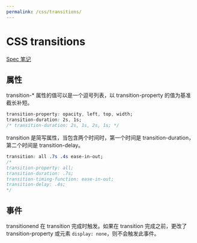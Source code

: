 ```yaml
---
permalink: /css/transitions/
---
```


# CSS transitions

[Spec 笔记](https://ynotes.github.io/css-transitions/)

## 属性

transition-* 属性的值可以是一个逗号列表，以 transition-property 的值为基准截长补短。

```css
transition-property: opacity, left, top, width;
transition-duration: 2s, 1s;
/* transition-duration: 2s, 1s, 2s, 1s; */
```

transition 是简写属性，当包含两个时间时，第一个时间是 transition-duration，第二个时间是 transition-delay。

```css
transition: all .7s .4s ease-in-out;
/*
transition-property: all;
transition-duration: .7s;
transition-timing-function: ease-in-out;
transition-delay: .4s;
*/
```

## 事件

transitionend 在 transition 完成时触发。如果在 transition 完成之前，更改了 transition-property 或元素 `display: none`，则不会触发此事件。
